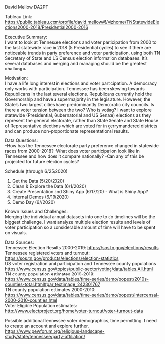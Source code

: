 David Mellow DA2PT

Tableau Link: https://public.tableau.com/profile/david.mellow#!/vizhome/TNStatewideElections2000-2018/Presidential2000-2016

Executive Summary:  
I want to look at Tennessee elections and voter participation from 2000 to the last statewide race in 2018 (5  Presidential cycles) to see if there are noticeable trends in party preference and voter participation, using both TN Secretary of State and US Census election information databases. It’s several databases and merging and managing should be the greatest challenge.

Motivation:  
I have a life long interest in elections and voter participation. A democracy only works with participation. Tennessee has been skewing towards Republicans in the last several elections. Republicans currently hold the Governorship and have a supermajority in the legislature. However, the State’s two largest cities have predominantly Democratic city councils. Is there a voter tension between the two? Who is voting? I want to explore statewide (Presidential, Gubernatorial and US Senate) elections as they represent the general electorate, rather than State Senate and State House of Representative elections which are voted for in gerrymandered districts and can produce non-proportionate representational results.  

Data Questions:  
-How has the Tennessee electorate party preference changed in statewide races from 2000-2018?
-What does voter participation look like in Tennessee and how does it compare nationally?
-Can any of this be projected for future election cycles?

Schedule (through 6/25/2020)
1.	Get the Data (5/20/2020)
2.	Clean & Explore the Data (6/1/2020)
3.	Create Presentation and Shiny App (6/17/20) - What is Shiny App?
4.	Internal Demos (6/19/2020)
5.	Demo Day (6//2020)

Known Issues and Challenges:  
Merging  the individual annual datasets into one to do timelines will be the biggest challenge. I want analyze multiple election results and levels of voter participation so a considerable amount of time will have to be spent on visuals.

Data Sources:  
Tennessee Election Results 2000-2019: https://sos.tn.gov/elections/results  
Tennessee registered voters and turnout: https://sos.tn.gov/products/elections/election-statistics  
US voter registration and participation and Tennessee county populations https://www.census.gov/topics/public-sector/voting/data/tables.All.html  
TN county population estimates 2010-2018: https://www.census.gov/data/tables/time-series/demo/popest/2010s-counties-total.html#par_textimage_242301767  
TN county population estimates 2000-2010: https://www.census.gov/data/tables/time-series/demo/popest/intercensal-2000-2010-counties.html  
Voter Eligible Population estimates: http://www.electproject.org/home/voter-turnout/voter-turnout-data  


Possible additionalTennessee voter demographics, time permitting. I need to create an account and explore further.   https://www.pewforum.org/religious-landscape-study/state/tennessee/party-affiliation/  

